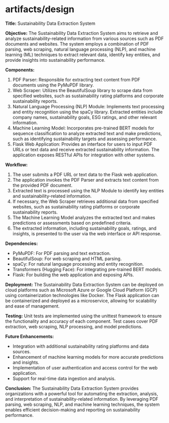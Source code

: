 ﻿# artifacts/design
**Title:** Sustainability Data Extraction System

**Objective:** 
The Sustainability Data Extraction System aims to retrieve and analyze sustainability-related information from various sources such as PDF documents and websites. The system employs a combination of PDF parsing, web scraping, natural language processing (NLP), and machine learning (ML) techniques to extract relevant data, identify key entities, and provide insights into sustainability performance.

**Components:**
1. PDF Parser: Responsible for extracting text content from PDF documents using the PyMuPDF library.
2. Web Scraper: Utilizes the BeautifulSoup library to scrape data from specified websites, such as sustainability rating platforms and corporate sustainability reports.
3. Natural Language Processing (NLP) Module: Implements text processing and entity recognition using the spaCy library. Extracted entities include company names, sustainability goals, ESG ratings, and other relevant information.
4. Machine Learning Model: Incorporates pre-trained BERT models for sequence classification to analyze extracted text and make predictions, such as identifying sustainability targets and assessing performance.
5. Flask Web Application: Provides an interface for users to input PDF URLs or text data and receive extracted sustainability information. The application exposes RESTful APIs for integration with other systems.

**Workflow:**
1. The user submits a PDF URL or text data to the Flask web application.
2. The application invokes the PDF Parser and extracts text content from the provided PDF document.
3. Extracted text is processed using the NLP Module to identify key entities and sustainability-related information.
4. If necessary, the Web Scraper retrieves additional data from specified websites, such as sustainability rating platforms or corporate sustainability reports.
5. The Machine Learning Model analyzes the extracted text and makes predictions or assessments based on predefined criteria.
6. The extracted information, including sustainability goals, ratings, and insights, is presented to the user via the web interface or API response.

**Dependencies:**
- PyMuPDF: For PDF parsing and text extraction.
- BeautifulSoup: For web scraping and HTML parsing.
- spaCy: For natural language processing and entity recognition.
- Transformers (Hugging Face): For integrating pre-trained BERT models.
- Flask: For building the web application and exposing APIs.

**Deployment:**
The Sustainability Data Extraction System can be deployed on cloud platforms such as Microsoft Azure or Google Cloud Platform (GCP) using containerization technologies like Docker. The Flask application can be containerized and deployed as a microservice, allowing for scalability and ease of management.

**Testing:**
Unit tests are implemented using the unittest framework to ensure the functionality and accuracy of each component. Test cases cover PDF extraction, web scraping, NLP processing, and model predictions.

**Future Enhancements:**
- Integration with additional sustainability rating platforms and data sources.
- Enhancement of machine learning models for more accurate predictions and insights.
- Implementation of user authentication and access control for the web application.
- Support for real-time data ingestion and analysis.

**Conclusion:**
The Sustainability Data Extraction System provides organizations with a powerful tool for automating the extraction, analysis, and interpretation of sustainability-related information. By leveraging PDF parsing, web scraping, NLP, and machine learning techniques, the system enables efficient decision-making and reporting on sustainability performance.
